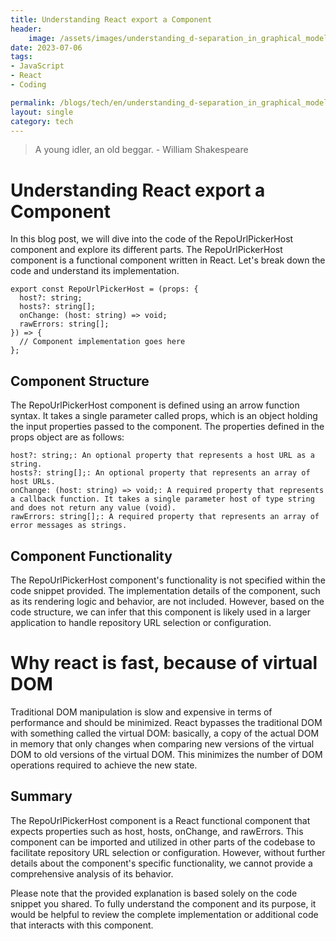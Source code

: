 ```yaml
---
title: Understanding React export a Component
header:
    image: /assets/images/understanding_d-separation_in_graphical_models.jpg
date: 2023-07-06
tags:
- JavaScript
- React
- Coding

permalink: /blogs/tech/en/understanding_d-separation_in_graphical_models
layout: single
category: tech
---
```

> A young idler, an old beggar. - William Shakespeare
> 
# Understanding React export a Component
In this blog post, we will dive into the code of the RepoUrlPickerHost component and explore its different parts. The RepoUrlPickerHost component is a functional component written in React. Let's break down the code and understand its implementation.

```
export const RepoUrlPickerHost = (props: {
  host?: string;
  hosts?: string[];
  onChange: (host: string) => void;
  rawErrors: string[];
}) => {
  // Component implementation goes here
};
```

## Component Structure
The RepoUrlPickerHost component is defined using an arrow function syntax. It takes a single parameter called props, which is an object holding the input properties passed to the component. The properties defined in the props object are as follows:
```
host?: string;: An optional property that represents a host URL as a string.
hosts?: string[];: An optional property that represents an array of host URLs.
onChange: (host: string) => void;: A required property that represents a callback function. It takes a single parameter host of type string and does not return any value (void).
rawErrors: string[];: A required property that represents an array of error messages as strings.
```

## Component Functionality
The RepoUrlPickerHost component's functionality is not specified within the code snippet provided. The implementation details of the component, such as its rendering logic and behavior, are not included. However, based on the code structure, we can infer that this component is likely used in a larger application to handle repository URL selection or configuration.

# Why react is fast, because of virtual DOM
Traditional DOM manipulation is slow and expensive in terms of performance and should be minimized. React bypasses the traditional DOM with something called the virtual DOM: basically, a copy of the actual DOM in memory that only changes when comparing new versions of the virtual DOM to old versions of the virtual DOM. This minimizes the number of DOM operations required to achieve the new state.

## Summary
The RepoUrlPickerHost component is a React functional component that expects properties such as host, hosts, onChange, and rawErrors. This component can be imported and utilized in other parts of the codebase to facilitate repository URL selection or configuration. However, without further details about the component's specific functionality, we cannot provide a comprehensive analysis of its behavior.

Please note that the provided explanation is based solely on the code snippet you shared. To fully understand the component and its purpose, it would be helpful to review the complete implementation or additional code that interacts with this component.
